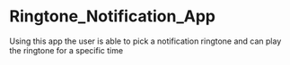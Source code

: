 # Ringtone_Notification_App
Using this app the user is able to pick  a notification ringtone and can play the ringtone for a specific time
